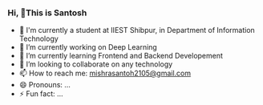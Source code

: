 ### Hi, 👋This is Santosh

- 🤔 I'm currently a student at IIEST Shibpur, in Department of Information Technology
- 🔭 I’m currently working on Deep Learning 
- 🌱 I’m currently learning Frontend and Backend Developement
- 👯 I’m looking to collaborate on any technology
- 📫 How to reach me: mishrasantoh2105@gmail.com
- 😄 Pronouns: ...
- ⚡ Fun fact: ...


